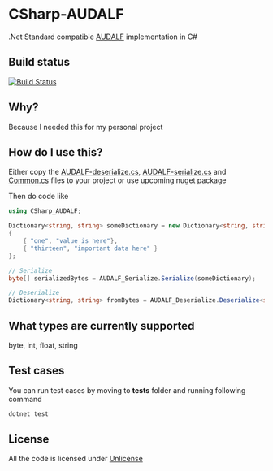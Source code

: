# CSharp-AUDALF
.Net Standard compatible [AUDALF](https://github.com/mcraiha/AUDALF) implementation in C#

## Build status
[![Build Status](https://travis-ci.org/mcraiha/CSharp-AUDALF.svg?branch=master)](https://travis-ci.org/mcraiha/CSharp-AUDALF)

## Why?

Because I needed this for my personal project

## How do I use this?

Either copy the [AUDALF-deserialize.cs](src/AUDALF-deserialize.cs), [AUDALF-serialize.cs](src/AUDALF-serialize.cs) and [Common.cs](src/Common.cs) files to your project or use upcoming nuget package 

Then do code like
```csharp
using CSharp_AUDALF;

Dictionary<string, string> someDictionary = new Dictionary<string, string>()
{
    { "one", "value is here"},
    { "thirteen", "important data here" }
};

// Serialize
byte[] serializedBytes = AUDALF_Serialize.Serialize(someDictionary);

// Deserialize
Dictionary<string, string> fromBytes = AUDALF_Deserialize.Deserialize<string, string>(serializedBytes);

```

## What types are currently supported

byte, int, float, string

## Test cases

You can run test cases by moving to **tests** folder and running following command
```bash
dotnet test
```

## License

All the code is licensed under [Unlicense](LICENSE)
